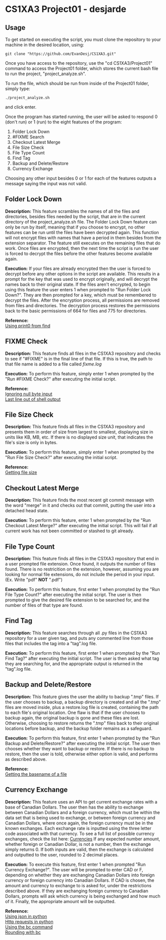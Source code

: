 # CS1XA3 Project01 - desjarde

## Usage

To get started on executing the script, you must clone the repository to your machine in the desired location, using:

```
git clone "https://github.com/EvanDesj/CS1XA3.git"
```

Once you have access to the repository, use the "cd CS1XA3/Project01" command to access the Project01 folder, which stores the current bash file to run the project, "project_analyze.sh".

To run the file, which should be run from inside of the Project01 folder, simply type:

```
./project_analyze.sh
```

and click enter.

Once the program has started running, the user will be asked to respond 0 (don't run) or 1 (run) to the eight features of the program:

1. Folder Lock Down 
2. #FIXME Search
3. Checkout Latest Merge
4. File Size Check
5. File Type Count
6. Find Tag
7. Backup and Delete/Restore
8. Currency Exchange

Choosing any other input besides 0 or 1 for each of the features outputs a message saying the input was not valid.

## Folder Lock Down

**Description:** This feature scrambles the names of all the files and directories, besides files needed by the script, that are in the current directory of the project_analyze.sh file. The Folder Lock Down feature can only be run by itself, meaning that if you choose to encrypt, no other features can be run until the files have been decrypted again. This function will not encrypt files with names that have a period in them besides from the extension separator. The feature still executes on the remaining files that do work. Once files are encrypted, then the next time the script is run the user is forced to decrypt the files before the other features become available again.

**Execution:** If your files are already encrypted then the user is forced to decrypt before any other options in the script are available. This results in a prompt for the key that was used to encrypt originally, and will decrypt the names back to their original state. If the files aren't encrypted, to begin using this feature the user enters 1 when prompted to "Run Folder Lock Down?". They are then prompted for a key, which must be remembered to decrypt the files.  After the encryption process, all permissions are removed from files and directories. The decryption process restores the permissions back to the basic permissions of 664 for files and 775 for directories.

**Reference:**  
[Using print0 from find](https://stackoverflow.com/questions/1116992/capturing-output-of-find-print0-into-a-bash-array)

## FIXME Check

**Description:** This feature finds all files in the CS1XA3 repository and checks to see if "#FIXME" is in the final line of that file. If this is true, the path to that file name is added to a file called _fixme.log_

**Execution:** To perform this feature, simply enter 1 when prompted by the "Run #FIXME Check?" after executing the initial script.

**Reference:**  
[Ignoring null byte input](https://askubuntu.com/questions/926626/how-do-i-fix-warning-command-substitution-ignored-null-byte-in-input)  
[Last line out of shell output](https://stackoverflow.com/questions/31381373/get-last-line-of-shell-output-as-a-variable)

## File Size Check

**Description:** This feature finds all files in the CS1XA3 repository and presents them in order of size from largest to smallest, displaying size in units like KB, MB, etc. If there is no displayed size unit, that indicates the file's size is only in bytes.

**Execution:** To perform this feature, simply enter 1 when prompted by the "Run File Size Check?" after executing the initial script.

**Reference:**  
[Getting file size](https://unix.stackexchange.com/questions/22432/getting-size-with-du-of-files-only)

## Checkout Latest Merge

**Description:** This feature finds the most recent git commit message with the word "merge" in it and checks out that commit, putting the user into a detached head state.

**Execution:** To perform this feature, enter 1 when prompted by the "Run Checkout Latest Merge?" after executing the initial script. This will fail if all current work has not been committed or stashed to git already.

## File Type Count

**Description:** This feature finds all files in the CS1XA3 repository that end in a user prompted file extension. Once found, it outputs the number of files found. There is no restricition on the extension, however, assuming you are looking for normal file extensions, do not include the period in your input. (Ex. Write "pdf" **NOT**  ".pdf")

**Execution:** To perform this feature, first enter 1 when prompted by the "Run File Type Count?" after executing the initial script. The user is then prompted to give the desired file extension to be searched for, and the number of files of that type are found.

## Find Tag

**Description:** This feature searches through all .py files in the CS1XA3 repository for a user given tag, and puts any commented line from those files that includes the tag into a "tag".log file.

**Execution:** To perform this feature, first enter 1 when prompted by the "Run Find Tag?" after executing the initial script. The user is then asked what tag they are searching for, and the appropriate output is returned in the "tag".log file.

## Backup and Delete/Restore

**Description:** This feature gives the user the ability to backup ".tmp" files. If the user chooses to backup, a backup directory is created and all the ".tmp" files are moved inside, plus a restore.log file is created, containing the path to each file's original location. One flaw is that if the user chooses to backup again, the original backup is gone and these files are lost. Otherwise, choosing to restore returns the ".tmp" files back to their original locations before backup, and the backup folder remains as a safeguard.

**Execution:** To perform this feature, first enter 1 when prompted by the "Run Backup and Delete/Restore?" after executing the initial script. The user then chooses whether they want to backup or restore. If there is no backup to restore, then the user is told, otherwise either option is valid, and performs as described above.

**Reference:**  
[Getting the basename of a file](https://www.cyberciti.biz/faq/bash-get-basename-of-filename-or-directory-name/)

## Currency Exchange

**Description:** This feature uses an API to get current exchange rates with a base of Canadian Dollars. The user then has the ability to exchange between Canadian Dollars and a foreign currency, which must be within the data set that is being used to exchange, or between foreign currency and Canadian Dollars, where once again, the foreign currency must be in the known exchanges. Each exchange rate is inputted using the three letter code associated with that currency. To see a full list of possible currency exchanges, check the list here: [Currencies](https://www.ecb.europa.eu/stats/policy_and_exchange_rates/euro_reference_exchange_rates/html/index.en.html) If any expected number amount, whether foreign or Canadian Dollar, is not a number, then the exchange simply returns 0. If both inputs are valid, then the exchange is calculated and outputted to the user, rounded to 2 decimal places.

**Execution:** To execute this feature, first enter 1 when prompted "Run Currency Exchange?". The user will be prompted to enter CAD or F, depending on whether they are exchanging Canadian Dollars into foreign currency or foreign currency into Canadian Dollars. If CAD is chosen, the amount and currency to exchange to is asked for, under the restrictions described above.  If they are exchanging foreign currency to Canadian Dollars, prompts will ask which currency is being exchanged and how much of it. Finally, the appropriate amount will be outputted.

**Reference:**  
[Using json in python](https://www.w3schools.com/python/python_json.asp)  
[Http requests in python](https://www.twilio.com/blog/2016/12/http-requests-in-python-3.html)  
[Using the bc command](https://www.geeksforgeeks.org/bc-command-linux-examples/)  
[Rounding with bc](https://askubuntu.com/questions/217570/bc-set-number-of-digits-after-decimal-point)

